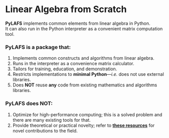 # Linear Algebra from Scratch
**PyLAFS** implements common elements from linear algebra in Python.
<br>It can also run in the Python interpreter as a convenient matrix computation tool. 
### PyLAFS is a package that:
1. Implements common constructs and algorithms from linear algebra.
2. Runs in the interpreter as a convenience matrix calculator.
3. Tailors for training, education, and demonstration.
4. Restricts implementations to **minimal Python**—_i.e._ does not use external libraries.
5. Does **NOT** reuse **any** code from existing mathematics and algorithms libraries.

### PyLAFS does NOT:
1. Optimize for high-performance computing; this is a solved problem and there are many existing tools for that.
2. Provide theoretical or practical novelty; refer to [**these resources**](https://www.win.tue.nl/~hochsten/journals.html) for novel contributions to the field.